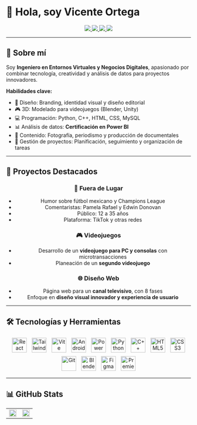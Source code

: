 
# 👋 Hola, soy Vicente Ortega

<div align="center">

<a href="https://github.com/ChenteJD" target="_blank">
  <img src="https://img.shields.io/badge/GitHub-%2324292e.svg?style=for-the-badge&logo=github&logoColor=white" />
</a>
<a href="https://www.linkedin.com/in/vicente-ortega" target="_blank">
  <img src="https://img.shields.io/badge/LinkedIn-%231E77B5.svg?style=for-the-badge&logo=linkedin&logoColor=white" />
</a>
<a href="https://www.behance.net/vicentejared" target="_blank">
  <img src="https://img.shields.io/badge/Behance-%23191919.svg?style=for-the-badge&logo=behance&logoColor=white" />
</a>
<a href="https://www.instagram.com/iamrishavanand" target="_blank">
  <img src="https://img.shields.io/badge/Instagram-%23000000.svg?style=for-the-badge&logo=instagram&logoColor=white" />
</a>

</div>

---

## 🌟 Sobre mí

Soy **Ingeniero en Entornos Virtuales y Negocios Digitales**, apasionado por combinar tecnología, creatividad y análisis de datos para proyectos innovadores.  

**Habilidades clave:**
- 🎨 Diseño: Branding, identidad visual y diseño editorial  
- 🎮 3D: Modelado para videojuegos (Blender, Unity)  
- 💻 Programación: Python, C++, HTML, CSS, MySQL  
- 📊 Análisis de datos: **Certificación en Power BI**  
- 📰 Contenido: Fotografía, periodismo y producción de documentales  
- 📌 Gestión de proyectos: Planificación, seguimiento y organización de tareas  

---

## 🚀 Proyectos Destacados

<div align="center">

### 🎥 Fuera de Lugar
- Humor sobre fútbol mexicano y Champions League  
- Comentaristas: Pamela Rafael y Edwin Donovan  
- Público: 12 a 35 años  
- Plataforma: TikTok y otras redes  

### 🎮 Videojuegos
- Desarrollo de un **videojuego para PC y consolas** con microtransacciones  
- Planeación de un **segundo videojuego**  

### 🌐 Diseño Web
- Página web para un **canal televisivo**, con 8 fases  
- Enfoque en **diseño visual innovador y experiencia de usuario**

</div>

---

## 🛠️ Tecnologías y Herramientas

<div align="center">

<!-- Tecnologías con animación simple -->
<img src="https://profilinator.rishav.dev/skills-assets/react-original-wordmark.svg" alt="React" height="40" style="margin:5px; transition: transform 0.3s;" onmouseover="this.style.transform='scale(1.2)'" onmouseout="this.style.transform='scale(1)'" />
<img src="https://profilinator.rishav.dev/skills-assets/tailwindcss.svg" alt="Tailwind CSS" height="40" style="margin:5px; transition: transform 0.3s;" />
<img src="https://raw.githubusercontent.com/vitejs/art/main/logo.svg" alt="Vite" height="40" style="margin:5px;" />
<img src="https://upload.wikimedia.org/wikipedia/commons/3/34/Android_Studio_icon.svg" alt="Android Studio" height="40" style="margin:5px;" />
<img src="https://upload.wikimedia.org/wikipedia/commons/c/cf/Microsoft_Power_BI_logo.svg" alt="Power BI" height="40" style="margin:5px;" />
<img src="https://profilinator.rishav.dev/skills-assets/python-original.svg" alt="Python" height="40" style="margin:5px;" />
<img src="https://profilinator.rishav.dev/skills-assets/cplusplus-original.svg" alt="C++" height="40" style="margin:5px;" />
<img src="https://profilinator.rishav.dev/skills-assets/html5-original-wordmark.svg" alt="HTML5" height="40" style="margin:5px;" />
<img src="https://profilinator.rishav.dev/skills-assets/css3-original-wordmark.svg" alt="CSS3" height="40" style="margin:5px;" />
<img src="https://profilinator.rishav.dev/skills-assets/git-scm-icon.svg" alt="Git" height="40" style="margin:5px;" />
<img src="https://profilinator.rishav.dev/skills-assets/blender_community_badge_white.svg" alt="Blender" height="40" style="margin:5px;" />
<img src="https://profilinator.rishav.dev/skills-assets/figma-icon.svg" alt="Figma" height="40" style="margin:5px;" />
<img src="https://profilinator.rishav.dev/skills-assets/adobepremierepro.png" alt="Premiere Pro" height="40" style="margin:5px;" />

</div>

---

## 📊 GitHub Stats

<div align="center">

<table>
<tr>
<td valign="top" width="50%">
<img src="https://github-readme-stats.vercel.app/api?username=ChenteJD&show_icons=true&count_private=true&hide_border=true" style="width:100%" />
</td>
<td valign="top" width="50%">
<img src="https://github-readme-stats.vercel.app/api/top-langs/?username=ChenteJD&hide_border=true&layout=compact" style="width:100%" />
</td>
</tr>
</table>

</div>



